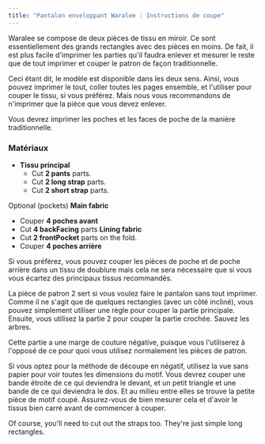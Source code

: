 ```yaml
---
title: "Pantalon enveloppant Waralee : Instructions de coupe"
---
```


<Note>

Waralee se compose de deux pièces de tissu en miroir.
Ce sont essentiellement des grands rectangles avec des pièces en moins.
De fait, il est plus facile d'imprimer les parties qu'il faudra enlever et mesurer le reste que de tout imprimer et couper le patron de façon traditionnelle.

Ceci étant dit, le modèle est disponible dans les deux sens. Ainsi, vous pouvez imprimer le tout, coller toutes les pages ensemble, et l'utiliser pour couper le tissu, si vous préférez. Mais nous vous recommandons de n'imprimer que la pièce que vous devez enlever.

Vous devrez imprimer les poches et les faces de poche de la manière traditionnelle.

</Note>

### Matériaux

- **Tissu principal**
  - Cut **2 pants** parts.
  - Cut **2 long strap** parts.
  - Cut **2 short strap** parts.

Optional (pockets) **Main fabric**
  - Couper **4 poches avant**
  - Cut **4 backFacing** parts **Lining fabric**
  - Cut **2 frontPocket** parts on the fold.
  - Couper **4 poches arrière**


<Note>

Si vous préférez, vous pouvez couper les pièces de poche et de poche arrière dans un tissu de doublure mais cela ne sera nécessaire que si vous vous écartez des principaux tissus recommandés.

</Note>

<Tip>

La pièce de patron 2 sert si vous voulez faire le pantalon sans tout imprimer.
Comme il ne s'agit que de quelques rectangles (avec un côté incliné), vous pouvez simplement utiliser une règle pour couper la partie principale. Ensuite, vous utilisez la partie 2 pour couper la partie crochée. Sauvez les arbres.

Cette partie a une marge de couture négative, puisque vous l'utiliserez à l'opposé de ce pour quoi vous utilisez normalement les pièces de patron.

Si vous optez pour la méthode de découpe en négatif, utilisez la vue sans papier pour voir toutes les dimensions du motif.
Vous devrez couper une bande étroite de ce qui deviendra le devant, et un petit triangle et une bande de ce qui deviendra le dos.
Et au milieu entre elles se trouve la petite pièce de motif coupé.
Assurez-vous de bien mesurer cela et d'avoir le tissus bien carré avant de commencer à couper.

Of course, you'll need to cut out the straps too. They're just simple long rectangles. 
</Tip>
